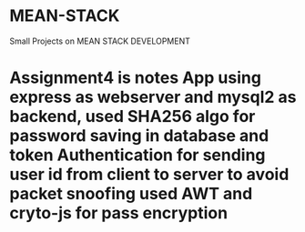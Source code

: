 # MEAN-STACK
Small Projects on MEAN STACK DEVELOPMENT
# Assignment4 is notes App using express as webserver and mysql2 as backend, used SHA256 algo for password saving in database and token Authentication for sending user id from client to server to avoid packet snoofing used AWT and cryto-js for pass encryption
